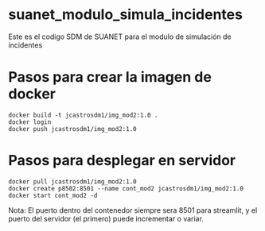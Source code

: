 # suanet_modulo_simula_incidentes
Este es el codigo SDM de SUANET para el modulo de simulación de incidentes

# Pasos para crear la imagen de docker
    docker build -t jcastrosdm1/img_mod2:1.0 .
    docker login
    docker push jcastrosdm1/img_mod2:1.0

# Pasos para desplegar en servidor
    docker pull jcastrosdm1/img_mod2:1.0
    docker create p8502:8501 --name cont_mod2 jcastrosdm1/img_mod2:1.0
    docker start cont_mod2 -d

Nota: El puerto dentro del contenedor siempre sera 8501 para streamlit, y el puerto del servidor (el primero) puede incrementar o variar.

